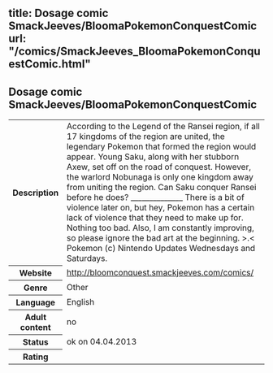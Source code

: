 title: Dosage comic SmackJeeves/BloomaPokemonConquestComic
url: "/comics/SmackJeeves_BloomaPokemonConquestComic.html"
---
Dosage comic SmackJeeves/BloomaPokemonConquestComic
-----------------------------------------

<table class="comicinfo">
<tr>
<th>Description</th><td>According to the Legend of the Ransei region, if all 17 kingdoms of the region are united, the legendary Pokemon that formed the region would appear. Young Saku, along with her stubborn Axew, set off on the road of conquest. However, the warlord Nobunaga is only one kingdom away from uniting the region. Can Saku conquer Ransei before he does? ______________ There is a bit of violence later on, but hey, Pokemon has a certain lack of violence that they need to make up for. Nothing too bad. Also, I am constantly improving, so please ignore the bad art at the beginning. &gt;.&lt; Pokemon (c) Nintendo Updates Wednesdays and Saturdays.</td>
</tr>
<tr>
<th>Website</th><td><a href="http://bloomconquest.smackjeeves.com/comics/">http://bloomconquest.smackjeeves.com/comics/</a></td>
</tr>
<tr>
<th>Genre</th><td>Other</td>
</tr>
<tr>
<th>Language</th><td>English</td>
</tr>
<tr>
<th>Adult content</th><td>no</td>
</tr>
<tr>
<th>Status</th><td>ok on 04.04.2013</td>
</tr>
<tr>
<th>Rating</th><td><div class="g-plusone" data-size="standard" data-annotation="bubble"
 data-href="http://bloomconquest.smackjeeves.com/comics/"></div></td>
</tr>
</table>
<script type="text/javascript">
  (function() {
    var po = document.createElement('script'); po.type = 'text/javascript'; po.async = true;
    po.src = 'https://apis.google.com/js/plusone.js';
    var s = document.getElementsByTagName('script')[0]; s.parentNode.insertBefore(po, s);
  })();
</script>
